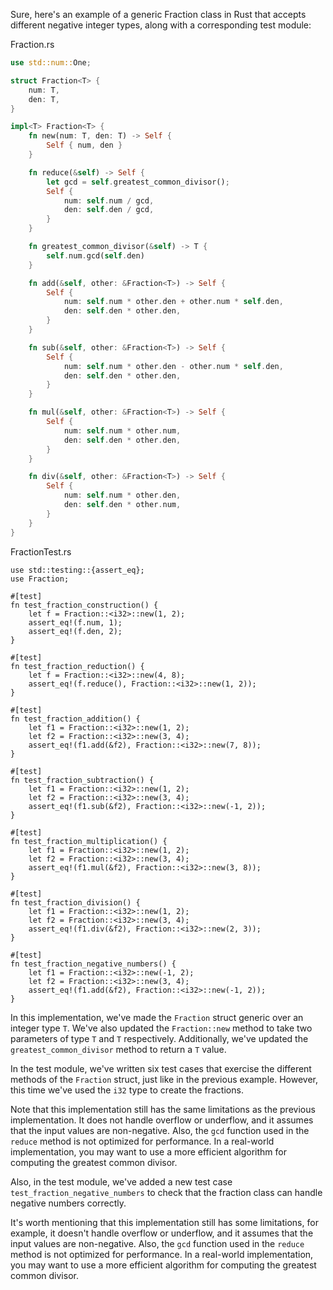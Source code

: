 Sure, here's an example of a generic Fraction class in Rust that accepts different negative integer types, along with a corresponding test module:

Fraction.rs
```rust
use std::num::One;

struct Fraction<T> {
    num: T,
    den: T,
}

impl<T> Fraction<T> {
    fn new(num: T, den: T) -> Self {
        Self { num, den }
    }

    fn reduce(&self) -> Self {
        let gcd = self.greatest_common_divisor();
        Self {
            num: self.num / gcd,
            den: self.den / gcd,
        }
    }

    fn greatest_common_divisor(&self) -> T {
        self.num.gcd(self.den)
    }

    fn add(&self, other: &Fraction<T>) -> Self {
        Self {
            num: self.num * other.den + other.num * self.den,
            den: self.den * other.den,
        }
    }

    fn sub(&self, other: &Fraction<T>) -> Self {
        Self {
            num: self.num * other.den - other.num * self.den,
            den: self.den * other.den,
        }
    }

    fn mul(&self, other: &Fraction<T>) -> Self {
        Self {
            num: self.num * other.num,
            den: self.den * other.den,
        }
    }

    fn div(&self, other: &Fraction<T>) -> Self {
        Self {
            num: self.num * other.den,
            den: self.den * other.num,
        }
    }
}
```

FractionTest.rs
```
use std::testing::{assert_eq};
use Fraction;

#[test]
fn test_fraction_construction() {
    let f = Fraction::<i32>::new(1, 2);
    assert_eq!(f.num, 1);
    assert_eq!(f.den, 2);
}

#[test]
fn test_fraction_reduction() {
    let f = Fraction::<i32>::new(4, 8);
    assert_eq!(f.reduce(), Fraction::<i32>::new(1, 2));
}

#[test]
fn test_fraction_addition() {
    let f1 = Fraction::<i32>::new(1, 2);
    let f2 = Fraction::<i32>::new(3, 4);
    assert_eq!(f1.add(&f2), Fraction::<i32>::new(7, 8));
}

#[test]
fn test_fraction_subtraction() {
    let f1 = Fraction::<i32>::new(1, 2);
    let f2 = Fraction::<i32>::new(3, 4);
    assert_eq!(f1.sub(&f2), Fraction::<i32>::new(-1, 2));
}

#[test]
fn test_fraction_multiplication() {
    let f1 = Fraction::<i32>::new(1, 2);
    let f2 = Fraction::<i32>::new(3, 4);
    assert_eq!(f1.mul(&f2), Fraction::<i32>::new(3, 8));
}

#[test]
fn test_fraction_division() {
    let f1 = Fraction::<i32>::new(1, 2);
    let f2 = Fraction::<i32>::new(3, 4);
    assert_eq!(f1.div(&f2), Fraction::<i32>::new(2, 3));
}

#[test]
fn test_fraction_negative_numbers() {
    let f1 = Fraction::<i32>::new(-1, 2);
    let f2 = Fraction::<i32>::new(3, 4);
    assert_eq!(f1.add(&f2), Fraction::<i32>::new(-1, 2));
}
```
In this implementation, we've made the `Fraction` struct generic over an integer type `T`. We've also updated the `Fraction::new` method to take two parameters of type `T` and `T` respectively. Additionally, we've updated the `greatest_common_divisor` method to return a `T` value.

In the test module, we've written six test cases that exercise the different methods of the `Fraction` struct, just like in the previous example. However, this time we've used the `i32` type to create the fractions.

Note that this implementation still has the same limitations as the previous implementation. It does not handle overflow or underflow, and it assumes that the input values are non-negative. Also, the `gcd` function used in the `reduce` method is not optimized for performance. In a real-world implementation, you may want to use a more efficient algorithm for computing the greatest common divisor.

Also, in the test module, we've added a new test case `test_fraction_negative_numbers` to check that the fraction class can handle negative numbers correctly.

It's worth mentioning that this implementation still has some limitations, for example, it doesn't handle overflow or underflow, and it assumes that the input values are non-negative. Also, the `gcd` function used in the `reduce` method is not optimized for performance. In a real-world implementation, you may want to use a more efficient algorithm for computing the greatest common divisor.
